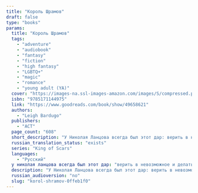```yaml
---
title: "Король Шрамов"
draft: false
type: "books"
params:
  title: "Король Шрамов"
  tags:
    - "adventure"
    - "audiobook"
    - "fantasy"
    - "fiction"
    - "high fantasy"
    - "LGBTQ+"
    - "magic"
    - "romance"
    - "young adult (YA)"
  cover: "https://images-na.ssl-images-amazon.com/images/S/compressed.photo.goodreads.com/books/1569661530l/49658621.jpg"
  isbn: "9785171144975"
  link: "https://www.goodreads.com/book/show/49658621"
  authors:
    - "Leigh Bardugo"
  publishers:
    - "АСТ"
  page_count: "608"
  short_description: "У Николая Ланцова всегда был этот дар: верить в невозможное и делать невозможное реальностью. Никогда не жаловаться и не сдаваться."
  russian_translation_status: "exists"
  series: "King of Scars"
  languages:
    - "Русский"
  у николая ланцова всегда был этот дар: "верить в невозможное и делать невозможное реальностью. Никогда не жаловаться и не сдаваться. Никто не знает, как он смог выстоять в кровавой гражданской войне, разразившейся на родине юного короля. Теперь, когда враги собираются у границ ослабленной внутренними распрями Равки, перед неунывающим молодым человеком стоят новые задачи: пополнить казну, найти союзников и возродить некогда великую армию гришей – людей с магическими способностями. Николай готов рискнуть всем, чтобы спасти страну, даже если для этого придется вытащить на свет секреты, которым лучше оставаться похороненными, и разбередить раны, которые никогда не заживут…"
  description: "У Николая Ланцова всегда был этот дар: верить в невозможное и делать невозможное реальностью. Никогда не жаловаться и не сдаваться. Никто не знает, как он смог выстоять в кровавой гражданской войне, разразившейся на родине юного короля. Теперь, когда враги собираются у границ ослабленной внутренними распрями Равки, перед неунывающим молодым человеком стоят новые задачи: пополнить казну, найти союзников и возродить некогда великую армию гришей – людей с магическими способностями. Николай готов рискнуть всем, чтобы спасти страну, даже если для этого придется вытащить на свет секреты, которым лучше оставаться похороненными, и разбередить раны, которые никогда не заживут…"
  russian_audioversion: "no"
  slug: "korol-shramov-0ffeb1f0"
---
```

